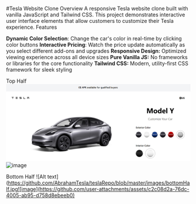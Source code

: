 #Tesla Website Clone
Overview
A responsive Tesla website clone built with vanilla JavaScript and Tailwind CSS. This project demonstrates interactive user interface elements that allow customers to customize their Tesla experience.
Features

**Dynamic Color Selection**: Change the car's color in real-time by clicking color buttons
**Interactive Pricing**: Watch the price update automatically as you select different add-ons and upgrades
**Responsive Design:** Optimized viewing experience across all device sizes
**Pure Vanilla JS:** No frameworks or libraries for the core functionality
**Tailwind CSS:** Modern, utility-first CSS framework for sleek styling

Top Half
![Alt text](https://github.com/AbrahamTesla/teslaRepo/blob/master/images/MainPageTop.jpg)![image](https://github.com/user-attachments/assets/7adc4a80-d7fa-4a27-aa2b-947b1e45d469)

Bottom Half
![Alt text](https://github.com/AbrahamTesla/teslaRepo/blob/master/images/bottomHalf.jpg![image](https://github.com/user-attachments/assets/c2c08d2a-76dc-4005-ab95-d758d8ebeeb0)
